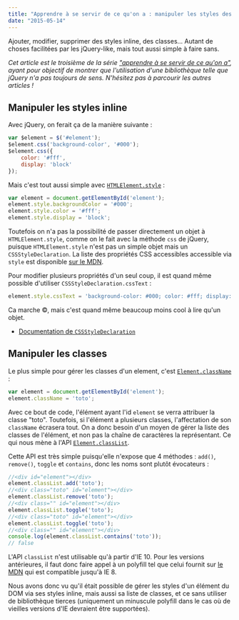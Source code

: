 ```yaml
---
title: "Apprendre à se servir de ce qu'on a : manipuler les styles des éléments"
date: "2015-05-14"
---
```


Ajouter, modifier, supprimer des styles inline, des classes... Autant de choses facilitées par les jQuery-like, mais tout aussi simple à faire sans.

<span class="more"></span>

_Cet article est le troisième de la série ["apprendre à se servir de ce qu'on a"](/articles/apprendre-a-se-servir-de-ce-quon-a), ayant pour objectif de montrer que l'utilisation d'une bibliothèque telle que jQuery n'a pas toujours de sens. N'hésitez pas à parcourir les autres articles !_

## Manipuler les styles inline

Avec jQuery, on ferait ça de la manière suivante :

```javascript
var $element = $('#element');
$element.css('background-color', '#000');
$element.css({
    color: '#fff',
    display: 'block'
});
```

Mais c'est tout aussi simple avec [`HTMLElement.style`](https://developer.mozilla.org/en-US/docs/Web/API/HTMLElement/style) :

```javascript
var element = document.getElementById('element');
element.style.backgroundColor = '#000';
element.style.color = '#fff';
element.style.display = 'block';
```

Toutefois on n'a pas la possibilité de passer directement un objet à `HTMLElement.style`, comme on le fait avec la méthode `css` de jQuery, puisque `HTMLElement.style` n'est pas un simple objet mais un `CSSStyleDeclaration`. La liste des propriétés CSS accessibles accessible via `style` est disponible [sur le MDN](https://developer.mozilla.org/en-US/docs/Web/CSS/CSS_Properties_Reference).

Pour modifier plusieurs propriétés d'un seul coup, il est quand même possible d'utiliser `CSSStyleDeclaration.cssText` :

```javascript
element.style.cssText = 'background-color: #000; color: #fff; display: block;';
```

Ca marche ©, mais c'est quand même beaucoup moins cool à lire qu'un objet.

* [Documentation de `CSSStyleDeclaration`](https://developer.mozilla.org/en-US/docs/Web/API/CSSStyleDeclaration)

## Manipuler les classes

Le plus simple pour gérer les classes d'un element, c'est [`Element.className`](https://developer.mozilla.org/en-US/docs/Web/API/Element/className?redirectlocale=en-US&redirectslug=DOM%2Felement.className) :

```javascript
var element = document.getElementById('element');
element.className = 'toto';
```

Avec ce bout de code, l'élément ayant l'id `element` se verra attribuer la classe "toto". Toutefois, si l'élément a plusieurs classes, l'affectation de son `className` écrasera tout. On a donc besoin d'un moyen de gérer la liste des classes de l'élément, et non pas la chaîne de caractères la représentant. Ce qui nous mène à l'API [`Element.classList`](tps://developer.mozilla.org/en-US/docs/Web/API/Element/classList?redirectlocale=en-US&redirectslug=DOM%2Felement.classList).

Cette API est très simple puisqu'elle n'expose que 4 méthodes : `add()`, `remove()`, `toggle` et `contains`, donc les noms sont plutôt évocateurs :

```javascript
//<div id="element"></div>
element.classList.add('toto');
//<div class="toto" id="element"></div>
element.classList.remove('toto');
//<div class="" id="element"></div>
element.classList.toggle('toto');
//<div class="toto" id="element"></div>
element.classList.toggle('toto');
//<div class="" id="element"></div>
console.log(element.classList.contains('toto'));
// false
```

L'API `classList` n'est utilisable qu'à partir d'IE 10. Pour les versions antérieures, il faut donc faire appel à un polyfill tel que celui fournit sur [le MDN](https://developer.mozilla.org/en-US/docs/Web/API/Element/classList?redirectlocale=en-US&redirectslug=DOM%2Felement.classList#wrapper) qui est compatible jusqu'à IE 8.

Nous avons donc vu qu'il était possible de gérer les styles d'un élément du DOM via ses styles inline, mais aussi sa liste de classes, et ce sans utiliser de bibliothèque tierces (uniquement un minuscule polyfill dans le cas où de vieilles versions d'IE devraient être supportées).
